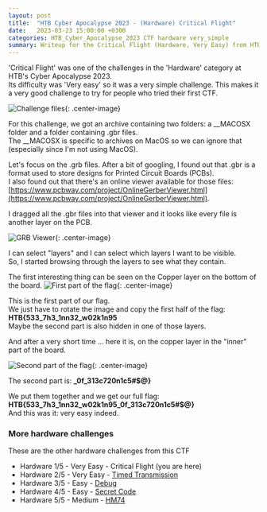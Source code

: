 ```yaml
---
layout: post
title:  "HTB Cyber Apocalypse 2023 - (Hardware) Critical Flight"
date:   2023-03-23 15:00:00 +0300
categories: HTB_Cyber_Apocalypse_2023 CTF hardware very_simple
summary: Writeup for the Critical Flight (Hardware, Very Easy) from HTB Cyber Apocalypse 2023. This very simple challenge involved some PCB designs.
---
```



'Critical Flight' was one of the challenges in the 'Hardware' category at HTB's Cyber Apocalypse 2023.  
Its difficulty was 'Very easy' so it was a very simple challenge. This makes it a very good challenge to try for people who tried their first CTF.  

![Challenge files]({{site.baseurl}}/assets/img/HTB_Cyber_Apocalypse_2023/critical_flight/challenge_files.png){: .center-image}

For this challenge, we got an archive containing two folders: a __MACOSX folder and a folder containing .gbr files.  
The __MACOSX is specific to archives on MacOS so we can ignore that (especially since I'm not using MacOS).  

Let's focus on the .grb files. After a bit of googling, I found out that .gbr is a format used to store designs for Printed Circuit Boards (PCBs).  
I also found out that there's an online viewer available for those files: [https://www.pcbway.com/project/OnlineGerberViewer.html](https://www.pcbway.com/project/OnlineGerberViewer.html).

I dragged all the .gbr files into that viewer and it looks like every file is another layer on the PCB.  

![GRB Viewer]({{site.baseurl}}/assets/img/HTB_Cyber_Apocalypse_2023/critical_flight/gbr_viewer.png){: .center-image}

I can select "layers" and I can select which layers I want to be visible.  
So, I started browsing through the layers to see what they contain.  

The first interesting thing can be seen on the Copper layer on the bottom of the board.
![First part of the flag]({{site.baseurl}}/assets/img/HTB_Cyber_Apocalypse_2023/critical_flight/flag_01.png){: .center-image}

This is the first part of our flag.  
We just have to rotate the image and copy the first half of the flag: **HTB{533\_7h3\_1nn32\_w02k1n95**  
Maybe the second part is also hidden in one of those layers.  

And after a very short time ... here it is, on the copper layer in the "inner" part of the board.

![Second part of the flag]({{site.baseurl}}/assets/img/HTB_Cyber_Apocalypse_2023/critical_flight/flag_02.png){: .center-image}

The second part is: **\_0f\_313c720n1c5#$@}**

We put them together and we get our full flag: **HTB{533\_7h3\_1nn32\_w02k1n95\_0f\_313c720n1c5#$@}**  
And this was it: very easy indeed.


### More hardware challenges

These are the other hardware challenges from this CTF
- Hardware 1/5 - Very Easy - Critical Flight (you are here)
- Hardware 2/5 - Very Easy - [Timed Transmission](/HTB-Cyber-Apocalypse-2023-Timed-Transmission)
- Hardware 3/5 - Easy - [Debug](/HTB-Cyber-Apocalypse-2023-Debug)
- Hardware 4/5 - Easy - [Secret Code](/HTB-Cyber-Apocalypse-2023-Secret-Code)
- Hardware 5/5 - Medium - [HM74](/HTB-Cyber-Apocalypse-2023-HM74)
